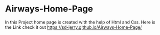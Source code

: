 # Airways-Home-Page
 In this Project home page is created with the help of Html and Css.
Here is the Link check it out https://sd-jerry.github.io/Airways-Home-Page/
